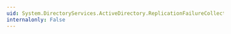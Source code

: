```yaml
---
uid: System.DirectoryServices.ActiveDirectory.ReplicationFailureCollection.CopyTo(System.DirectoryServices.ActiveDirectory.ReplicationFailure[],System.Int32)
internalonly: False
---
```

